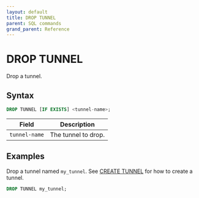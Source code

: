 ```yaml
---
layout: default
title: DROP TUNNEL
parent: SQL commands
grand_parent: Reference
---
```


# DROP TUNNEL

Drop a tunnel.

## Syntax

```sql
DROP TUNNEL [IF EXISTS] <tunnel-name>;
```

| Field         | Description         |
| ------------- | ------------------- |
| `tunnel-name` | The tunnel to drop. |

## Examples

Drop a tunnel named `my_tunnel`. See [CREATE TUNNEL] for how to create a
tunnel.

```sql
DROP TUNNEL my_tunnel;
```

[CREATE TUNNEL]: /glaredb/sql-commands/create-tunnel/
